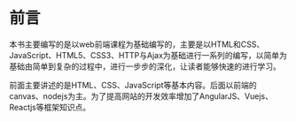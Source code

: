 # 前言

本书主要编写的是以web前端课程为基础编写的，主要是以HTML和CSS、JavaScript、HTML5、CSS3、HTTP与Ajax为基础进行一系列的编写，以简单为基础由简单到复杂的过程中，进行一步步的深化，让读者能够快速的进行学习。

前面主要讲述的是HTML、CSS、JavaScript等基本内容。后面以前端的canvas、nodejs为主。为了提高网站的开发效率增加了AngularJS、Vuejs、Reactjs等框架知识点。
